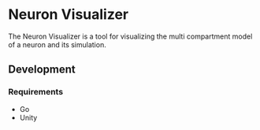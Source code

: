 # Neuron Visualizer
The Neuron Visualizer is a tool for visualizing the multi compartment model of a neuron and its simulation.

## Development
### Requirements
- Go
- Unity
